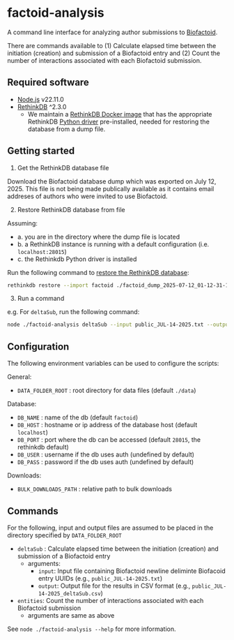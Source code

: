 # factoid-analysis

A command line interface for analyzing author submissions to [Biofactoid](https://biofactoid.org/).

There are commands available to (1) Calculate elapsed time between the initiation (creation) and submission of a Biofactoid entry and (2) Count the number of interactions associated with each Biofactoid submission.

## Required software

- [Node.js](https://nodejs.org/en/) v22.11.0
- [RethinkDB](http://rethinkdb.com/) ^2.3.0
  - We maintain a [RethinkDB Docker image](https://hub.docker.com/r/pathwaycommons/rethinkdb-docker) that has the appropriate RethinkDB [Python driver](https://rethinkdb.com/docs/install-drivers/python/) pre-installed, needed for restoring the database from a dump file.

## Getting started

1. Get the RethinkDB database file

Download the Biofactoid database dump which was exported on July 12, 2025. This file is not being made publically available as it contains email addreses of authors who were invited to use Biofactoid.

2. Restore RethinkDB database from file

Assuming:

- a. you are in the directory where the dump file is located
- b. a RethinkDB instance is running with a default configuration (i.e. `localhost:28015`)
- c. the Rethinkdb Python driver is installed

Run the following command to [restore the RethinkDB  database](https://rethinkdb.com/docs/backup/):

```bash
rethinkdb restore --import factoid ./factoid_dump_2025-07-12_01-12-31-179_analysis.tar.gz
```

3. Run a command

e.g. For `deltaSub`, run the following command:

```bash
node ./factoid-analysis deltaSub --input public_JUL-14-2025.txt --output public_JUL-14-2025_deltaSub.csv
```

## Configuration

The following environment variables can be used to configure the scripts:

General:
- `DATA_FOLDER_ROOT` : root directory for data files (default `./data`)

Database:

- `DB_NAME` : name of the db (default `factoid`)
- `DB_HOST` : hostname or ip address of the database host (default `localhost`)
- `DB_PORT` : port where the db can be accessed (default `28015`, the rethinkdb default)
- `DB_USER` : username if the db uses auth (undefined by default)
- `DB_PASS` : password if the db uses auth (undefined by default)

Downloads:

- `BULK_DOWNLOADS_PATH` : relative path to bulk downloads

## Commands

For the following, input and output files are assumed to be placed in the directory specified by `DATA_FOLDER_ROOT`

- `deltaSub` : Calculate elapsed time between the initiation (creation) and submission of a Biofactoid entry
  - arguments:
    - `input`: Input file containing Biofactoid newline deliminte Biofacoid entry UUIDs (e.g., `public_JUL-14-2025.txt`)
    - `output`: Output file for the results in CSV format (e.g., `public_JUL-14-2025_deltaSub.csv`)
- `entities`: Count the number of interactions associated with each Biofactoid submission
  - arguments are same as above

See `node ./factoid-analysis --help` for more information.
